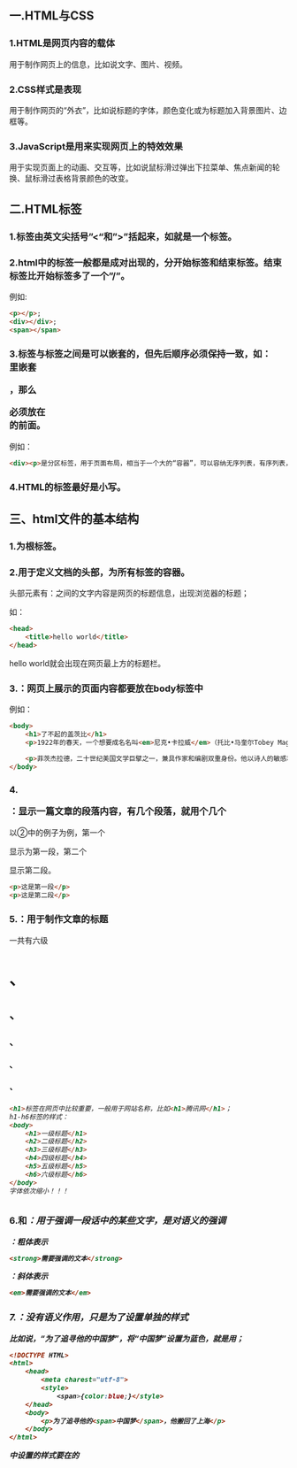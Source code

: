 ## 一.HTML与CSS

### 1.HTML是网页内容的载体

用于制作网页上的信息，比如说文字、图片、视频。

### 2.CSS样式是表现

用于制作网页的“外衣”，比如说标题的字体，颜色变化或为标题加入背景图片、边框等。

### 3.JavaScript是用来实现网页上的特效效果

用于实现页面上的动画、交互等，比如说鼠标滑过弹出下拉菜单、焦点新闻的轮换、鼠标滑过表格背景颜色的改变。

## 二.HTML标签

### 1.标签由英文尖括号”<“和”>”括起来，如<html>就是一个标签。

### 2.html中的标签一般都是成对出现的，分开始标签和结束标签。结束标签比开始标签多了一个”/”。

例如:

```html
<p></p>;
<div></div>;
<span></span>
```

### 3.标签与标签之间是可以嵌套的，但先后顺序必须保持一致，如：<div>里嵌套<p>，那么</p>必须放在</div>的前面。

例如：

```html
<div><p>是分区标签，用于页面布局，相当于一个大的“容器”，可以容纳无序列表，有序列表，表格，表单等块级标签，同时可以容纳普通标题，段落，文字，图片等内容。</p></div>
```

### 4.HTML的标签最好是小写。

## 三、html文件的基本结构

### 1.<html></html>为根标签。

### 2.<head>用于定义文档的头部，为所有标签的容器。

头部元素有：<title><scripe><style><link><meta>

### 3.<body></body>之间为网页的主要内容。

如：<h1>、<p>、<a>、<img>

## 四、标签

### 1.<head>:文档的头部描述文档的各种属性和信息，包括文档的标题

```html
<head>
    <title>......</title>
    <meta>
    <link>
    <style>......</style>
    <scripe>......</scripe>
</head>
```

### 2.<title>：<title></title>之间的文字内容是网页的标题信息，出现浏览器的标题；

如：

```html
<head>
    <title>hello world</title>
</head>
```

hello world就会出现在网页最上方的标题栏。

### 3.<body>：网页上展示的页面内容都要放在body标签中

例如：

```html
<body>
    <h1>了不起的盖茨比</h1>
    <p>1922年的春天，一个想要成名名叫<em>尼克•卡拉威</em>（托比•马奎尔Tobey Maguire 饰）的作家，离开了美国中西部，来到了纽约。那是一个道德感渐失，爵士乐流行，走私为王，股票飞涨的时代。为了追寻他的<span>美国梦</span>，他搬入纽约附近一海湾居住。</p>
    
    <p>菲茨杰拉德，二十世纪美国文学巨擘之一，兼具作家和编剧双重身份。他以诗人的敏感和戏剧家的想象为<strong>"爵士乐时代"</strong>吟唱华丽挽歌，其诗人和梦想家的气质亦为那个奢靡年代的不二注解。</p>
</body>
```

### 4.<p>：显示一篇文章的段落内容，有几个段落，就用个几个<p>

以②中的例子为例，第一个<p></p>显示为第一段，第二个<p></p>显示第二段。

```html
<p>这是第一段</p>
<p>这是第二段</p>
```

### 5.<hx>：用于制作文章的标题

一共有六级<h1>、<h2>、<h3>、<h4>、<h5>、<h6>

```html
<h1>标签在网页中比较重要，一般用于网站名称，比如<h1>腾讯网</h1>；
h1-h6标签的样式：
<body>
    <h1>一级标题</h1>
    <h2>二级标题</h2>
    <h3>三级标题</h3>
    <h4>四级标题</h4>
    <h5>五级标题</h5>
    <h6>六级标题</h6>
</body>
字体依次缩小！！！
```

### 6.<strong>和<em>：用于强调一段话中的某些文字，是对语义的强调

<strong>：粗体表示

```html
<strong>需要强调的文本</strong>
```

<em>：斜体表示

```html
<em>需要强调的文本</em>
```

### 7.<span>：没有语义作用，只是为了设置单独的样式

比如说，“为了追寻他的中国梦”，将“中国梦”设置为蓝色，就是用<span>；

```html
<!DOCTYPE HTML>
<html>
    <head>
        <meta charest="utf-8">
        <style>
            <span>{color:blue;}</style>
    </head>
    <body>
        <p>为了追寻他的<span>中国梦</span>，他搬回了上海</p>
    </body>
</html>
```

<span>中设置的样式要在<head>的<style>中进行说明

### 8.<q>：quote的缩写，对内容文本进行引用，但是是简短文本的引用

要注意，引用的文本不需要加双引号，浏览器会对q标签的内容**自动**加上双引号

例如：最初知道庄子，是从一首诗庄生晓梦迷蝴蝶。望帝春心托杜鹃。开始的。对”庄生晓梦迷蝴蝶。望帝春心托杜鹃。“加上引用，则为：

```html
<p>最初知道庄子，是从一首诗<q>庄生晓梦迷蝴蝶。望帝春心托杜鹃。</q>开始的。</p>
```

### 9.”<blockquote>“：同样是对内容文本的引用，但是是对长文本的引用

注意，浏览器在对”<blockquote>“进行解析时，是缩进样式，两个字符，不会有引号的出现

```html
<!DOCTYPE HTML>
<html>
    <head>
        <meta charest="utf-8">
        <title>bolockquote标签的使用</titletitle>
    </head>
    <body>
        <h2>心似桂花开</h2>
        <p>大家都在忙于自认为最重要的事情，却没能享受到人生的乐趣，反而要吞下苦果？</p>
        <blockquote>暗淡轻黄体性柔，情疏迹远只香留。何须浅碧深红色，自是花中第一流.</blockquote>
        <p>这是李清照《咏桂》中的词句，在李清照看来，桂花暗淡青黄，性情温柔，淡泊自适，远比那些大红大紫争奇斗艳花值得称道。</p>
    </body>
</html>
```

### 10 :分行显示文本，即回车换行，这是个空元素标签，即自身关闭

```html
<h2>《咏桂》</h2>
<p>暗淡轻黄体性柔，<br/>情疏迹远只香留。<br/>何须浅碧深红色，<br/>自是花中第一流.</p>
```

其效果为：

《咏桂》

暗淡轻黄体性柔，

情疏迹远只香留。

何须浅碧深红色，

自是花中第一流.

注意，在html中是忽略回车和空格的，例如：

```html
<h2>《咏桂》</h2>
<p>
    暗淡轻黄体性柔，
    情疏迹远只香留。
    何须浅碧深红色，
    自是花中第一流.
</p>
```

其效果为：

《咏桂》

暗淡轻黄体性柔，情疏迹远只香留。何须浅碧深红色，自是花中第一流.

### 11.空格：在11中提到html的代码中输入空格与回车都是没有作用的，要想输入空格，必须写入&nbsp

在html代码中无论输入多少个空格，在网页中显示都只显示一个空格；在html代码中，写入多少个&nbsp，网页中才会出现多少个空格（相邻&nbsp是否用“；”间隔都行）。例如：

```html
<h2>《咏桂》</h2>
<p>
    暗淡&nbsp;&nbsp;&nbsp;&nbsp;&nbsp;轻黄体性柔，情疏迹远只香留。何须浅碧深红色，自是花中第一流.
</p>
```

其效果为在”暗淡“与”轻黄体性柔“之间间隔五个空格

### 12.<hr>：添加水平分割横线

```html
<hr>同样是一个空标签

<p>火车飞驰过暗夜里的村庄，月光，总是太容易让思念寂寞，太容易让人觉得孤独。</p>
<hr/>
<p>每一枚被风吹起的蒲公英，都载满了一双眼睛的深情告别与一个目光的依依不舍。那天，我拿着行李，带上一个背影的祝福与惆怅，挥手告别了这片土地。我不知道，我何时会回来。</p>
```

### 13.<address>：为网页加入地址信息

在浏览器上显示的样式为**斜体**，也可以定义一个地址、签名或者文档的作者身份

```html
<address>联系地址信息</address>
<address>本文的作者：<a href="mailto:lilian@imooc.com">lilian</a></address>
```

### 14.<code>:加入一行代码

```html
<code>代码语言</code>
例如:
<code>var i=i+300;</code>
```

### 15.<pre>：加入代码块

```html
<pre>语言代码段</pre>
例如：
<pre>
var message='欢迎';
for(var i = 1; i <= 10; i++)
{
alert(message);
}
</pre>
```

此时，代码中的空格、回车都会被保留，不需要输入&nbsp；

注意：被<pre>标签包含的文本会呈现为等宽字体;

### 16.<ul>：添加新闻列表（无序标签）

```html
<ul>
    <li>信息</li>
    <li>信息</li>
    .......
</ul>
例如：
<ul>
    <li>精彩少年</li>
    <li>美丽突然出现</li>
    <li>触动心灵的旋律</li>
</ul>
```

其效果为：

•精彩少年

•美丽突然出现

•触动心灵的旋律

### 17.<ol>:添加信息列表（有序标签）

```html
<ol>
    <li>信息</li>
    <li>信息</li>
    .......
</ol>
例如：
<ol>
    <li>精彩少年</li>
    <li>美丽突然出现</li>
    <li>触动心灵的旋律</li>
</ol>
```

其效果为：

1.精彩少年

2.美丽突然出现

3.触动心灵的旋律

每项<li>前都自带一个序号，序号默认从1开始

### 18.<div>：用于排版

在网页制作过程过中，可以把一些独立的逻辑部分划分出来，放在一个<div>标签中，这个<div>标签的作用就相当于一个容器。

```html
<div>......</div>
```

#### ①什么是独立的逻辑部分？

比如：网页中的独立的栏目板块……

#### ②如何给div命名，使逻辑更加清晰？

```html
<div id="板块名称">......</div>
但是板块名称在浏览器中并不会显示
```

### 19.<table>：网页上的表格

创建表格的四个元素：

#### ①<table>…</table>：表示整个表格以<table>标记开始，以</table>>标记结束；

#### ②<tbody>…</tbody>：表格的内容部分；

#### ③<tr>…</tr>：表格的行；

#### ④<td>…</td>：表格的单元格，放在<tr>…</tr>之间，包含几对就说明这一行有几列；

#### ⑤<th>…</th>：表头头部的一个单元格，就是第一行的内容，第一行的每个单元格不用<td>，而用<th>，例如：

```html
<table>
    <tbody>
        <tr>
            <th>学生姓名</th>
            <th>性别</th>
            <th>班级</th>
            <th>成绩</th>
        </tr>
    </tbody>
</table>
```

★特别：如何为表格加上表格框架呢？

##### ①使用<table border=”1″>；

##### ②添加css样式：

```html
<!DOCTYPE html>
<html lang="en">
<head>
    <meta charset="UTF-8">
    <meta name="viewport" content="width=device-width, initial-scale=1.0">
    <style type="text/css">
    table tr td,th{border:1px solid #000;}
    </style>
    <title>表格尝试</title>
</head>
<body>
    <table summary="">
        <tbody>
            <tr>
                <th>班级</th>
                <th>学生数</th>
                <th>平均成绩</th>
            </tr>
        </tbody>
    </table>
    </body>
</html>
```

即在<head>里面添加

```html
<style type="text/css">
table tr td,th{border:1px solid #000;}
</style>
```

#### ⑥<caption>：为表格添加标题和摘要

```html
<table summary="表格的摘要">
    <caption>表格的标题</caption>
    <tr>
        <th>...</th>
    </tr>
</table>
```

### 21.<a>：实现超链接

```html
<a  href="目标网址"  title="鼠标滑过显示的文本">网页界面显示的文本</a>
例如：
<a href="http://csdn.net" title="CSDN">点击进入CSDN</a>
```

如何在新建浏览器窗口打开链接？

```html
<a href="http://csdn.net" target="_blank" title="CSDN">点击进入CSDN</a>
```

在当前窗口打开链接：

```html
<a href="http://csdn.net" target="_self" title="CSDN">点击进入CSDN</a>
```

同时，<a>也能实现与邮件地址相连：

```html
1.mailto：<a href="mailto:1443162545@qq.com">发送</a>
点击页面上的“发送”，会调用系统默认的客户端电子邮件程序，并在收件人一栏自动填上mailto：后接的地址；   ——————注意：mailto后接多个参数时，第一个参数必须以“？”开头，后面的参数以“&”分隔；
2.cc=：<a href="mailto:1443162545@qq.com?cc=473264150@qq.com">发送</a>
点击页面上的“发送”，在发给144。。。的同时，将副本发给473。。。
3.bcc=： <a href="mailto:1443162545@qq.com?bcc=473264150@qq.com">发送</a>
大体上与cc相同，区别在于cc发给的主收件人有权限知道发送给的副收件人(第一个地址为主收件人)，而bcc的主收件人没有权限；
4.subject=：<a href="mailto:1443162545@qq.com?subject=发送电子邮件">发送</a>
给发送的邮件添加主题"发送电子邮件"
5.body=：<a href="mailto:1443162545@qq.com?body=发送电子邮件">发送</a>
给发送的邮件添加内容"发送电子邮件"
```

### 22.<img>:为网页插入图片

```html
<img src="图片的绝对地址" alt="下载失败时的替换文本" title="提示文本">
例如：
<img src = "myimage.gif" alt = "My Image" title = "My Image" />
```

#### ①src:标识图像的位置

#### ②alt:src指定的图像的描述性文本，当图像因为其他原因不可见（比如下载不成功）时，可见到该图像的描述性文本；

#### ③title:鼠标滑过图像时显示的文本；

### 23<header>:定义头部区域

即定义网页中常见的最顶部的那一区域；作用等同于div

### 24<footer>:定义底部区域

即定义网页最底部区域；作用等同于div

### 25<section>:定义一个区域

比如说一个网站中的专栏部分；作用等同于div

### 26<aside>:定义一个侧边栏区域

比如说一个网站中侧栏部分；作用等同于div

## 三.<form>表单标签：实现网站与用户的数据交互，通过表单可以把浏览者输入的数据传送到服务器端，服务器端的程序就可以处理表单传来的数据

```html
<form method="传送方式" action="服务器文件">...</form>
例如：
<form method="post" action="save.php">
    <label for="username">用户名:</label>
    <input type="text" name="usrname" />
    <label for="pass">密码:</label>
    <input type="password" name="pass" />
</form>
```

### 1.<form>：

成对出现

### 2.method：

数据传送的方式，只有**get**和**pos**t两种，默认为**get**，一般写为**post**

### 3.action：

浏览者输入的数据被传送到的地方，比如一个PHP页面

### 5.文本输入框和密码输入框：

```html
<form>
    <input type="text/password" name="名称" value="文本" />
</form>
```

#### ①type:

当**type=“text”**；输入框为**文本输入框**；

当**type=“password”**；输入框为**密码输入框**；

#### ②name：

为文本框命名，以备后台程序ASP、PHP使用

#### ③value：

为文本输入框设置默认值，比如说：

```html
<label for="pass">密码:</label>
<input type="password" name="pass" value="请输入密码" />
则在文本框中会出现隐藏密码的的小黑点
<label for="username">用户名:</label>
<input type="text" name="username" value="请输入姓名" />
则在文本框中会出现“请输入姓名”
```

★注意：在使用input前，最好先使用label；

### 6.文本域支持多行输入

```html
<textarea rows="行数" clos="列数">文本</textarea>
```

#### ①<textarea>是成对出现；

#### ②rows，cols分别为行数，列数；可以交换位置；

#### ③在<textarea></textarea>之间可以输入默认值；

### 7.使用单选框、复选框，让用户选择

```html
html<input type="radio/checkbox" value="值" name="名称" check="checked" />
```

#### ①type：

当**type=“radio”**时，控件为**单选框**，为一个圆圈；

当**type=“checkbox”**时控件为**复选框**，为一个正方形框；

#### ②value：

提交数据到服务器的值（后台程序PHP使用）,value后接的文本为单选框/复选框后接的文本，比如

```html
<input type="radio" name="radiolove" value="喜欢" checked="checked">喜欢
(后一个喜欢时显示的值，前一个喜欢是向服务器提交的值)
```

#### ③name：

为控件命名，以备后台程序 ASP、PHP 使用；但是单选框同一组的按钮的name必须一致；复选框不能一致

#### ④checked：

当设置checked=”checked”时，该选项被默认选中，即框内为黑

### 8.使用下拉列表框，节省空间

```html
<form action="save.php" method="post">
    <label>爱好：</label>
    <select>
        <option value="看书">看书</option>
        <option value="旅游">旅游</option>
        <option value="运动">运动</option>
    </select>
</form>
```

#### ①value：

```html
<option value="向服务器提交的值">选项显示的值</option>
```

#### ②selected=selected：

选项被默认选中，即页面优先显示的选项内容

#### ③在<select>标签中加入multiple=”multiple”，可以实现多选功能

在Windows系统中，进行多选时按下ctrl+鼠标左键单击；不能与seleted=“selected”同时使用

```html
<select multiple="multiple">
```

### 9.<input>的提交按钮，提交数据

```html
<input type="submit" value="提交">
```

#### ①type：

只有当type设置了submit时，按钮才有提交作用

#### ②value：

“文本”为网页上按钮显示的文字

### 10.<input>的重置按钮，重置表单信息

```html
<input type="reset" value="重置">
```

type与value的作用与9一致

### 11.<form>的<label>标签：

label标签不会向用户呈现任何特殊效果，当用户单击选中该标签，浏览器会自动将焦点转到和标签相关的表单控件上；

```html
<label for="控件id的名称">
注意：标签中for属性中的值一定要与相关控件的id属性值相同
例如：
<form>
    <label for="male">男性：</label>
    <input type="radio" name="gender" id="male" />
</form>
```

### 12.placeholder：输入框占位符

可以为输入框添加提示的输入信息

```html
例如：
姓名：
<input type="text" name="myname" placeholder="请输入用户名">
</br>
密码：
<input type="password" name="password" placeholder="请输入密码">
```

### 13.数字输入框：将输入框设置为只能输入数字

```html
格式为：<input type="number">
```

### 14.网址输入框：将输入框设置为只能输入网址

注意：输入框的内容必须以http://或者https://开头,且后面必须要有内容，否则表单提交的时候会报错

```html
格式为：<input type="url">
```

### 15.邮箱输入框：将输入框设置为只能输入邮箱地址

注意：输入框的内容必须包含@，且其后必须要有内容，否则提交的时候会报错

```html
格式为：<input type="email">
注意将type的属性值设置为email时，中间没有“—”
```

## 四、CSS样式基本知识

主要用于**定义**HTML内容在浏览器内的显示样式，如文字大小、颜色、字体加粗等。

好处是：通过**定义**某个样式，可以让不同网页位置的字体有着统一的字体、字号或者颜色。

### 1.语法：

```html
<style type="text/css">
    p{color:blue;
    font-size:12px;}
    span{color:red}
</style>
<body>
    <p><span>慕课网</span>，超酷的互联网、IT技术免费学习平台.</p>
</body>
```

css样式由**选择符**和**声明**组成，**声明**又由**属性**和**值**组成

以上述代码为例：

①、p为选择符，又称选择器，其作用是指明网页中要应用样式规则的元素。在上例中<p>之间的内容为12号+蓝色字体；<span>之间的内容为红色字体；

②、{}内的内同容为声明，属性和值之间用：号隔开，每条声明之间用；隔开；

### 2、css样式的书写位置

#### ①内联式

```html
<p style="color:red">这里的文字是红色</p>
```

同样，若有多条css样式代码设置，可以同时写在style中，用；号隔开；

#### ②嵌入式

```html
即在第一点语法中的例子
<style type="text/css">
    p{color:blue;
    font-size:12px;}
</style>
就是将css样式代码写在<style type="text/css"></style>之间，可以简化多处字体的设置；
```

#### ③外部式

之前两种，内联式写在<body>内；嵌入式写在<head>的<style>内；而外部式则写在<head>的<link>内，这种写法以.css为扩展名；

```html
<link href="base.css" rel="stylesheet" type="text/css">
```

★三种方法的优先级：

对于同一个元素我们同时用了三种方法设置css样式，**内联式 > 嵌入式 > 外部式**；其中**嵌入式>外部式**有一个前提：嵌入式css的样式的位置必须在外部式的后面，即：

```html
<link href="style.css" ......>
.....
<style type="text/css">...</style>
```

总的来说就是**”就近原则“**，离被设置元素越近优先级别越高

### 3、选择器

每一条css样式声明（定义）由两部分组成，形式如下：

```html
选择器{
样式；
}
```

{}之前的部分为“选择器”，”选择器“指明了{}中”样式“的作用对象，即”样式“作用于网页的元素；比如：

```html
<style type="text/css">
body{
    font-size:12px;
    color:red;
}
    p{
        font-size:12px;
        line-height:1.6em;
    }
</style>
```

#### ①标签选择器：

如上例中的标签，还有<html>、<h1>、<img>等

#### ②类选择器：

```html
.类选器名称{css样式代码;}
```

类选器名称可以任意取名，除了中文；必须以英文句号开头。

在使用内联式，比如：

```html
<style type="text/css">
    .stress{
        color:red;
    }
</style>
<body>
    <p>123456<span class="stress">789</span>abcdef987654321</p>
```

#### ③ID选择器：

类比于类选择器：①、为标签设置为id=”ID名称“，而不是class=”类名称”；

②、ID选择符的前面是#，而不是.

```html
<style type="text/css">
    #stress{
        color:red;
    }
</style>
<body>
    <p>123456789<span id="stress">David</span>987654321</p>
</body>
```

★ID选择器与类选择器的区别： 1、同一个ID选择器只能在文档中使用一次；而类选择器可以使用多次；

2、可以使用类选择器列表的方法为一个元素同时设置多个样式；ID选择器不行；

```html
.stress{
color:red;
}
.bigsize{
font-size:25px;
}
<p>123456789<span class="stress bigsize">IcoveJ</span>987654321
```

#### ④子选择器

使用大于符号>，用于选择指定标签元素的**第一代子元素**，样式为：

```html
.food>li{border:1px solid red;}
```

例如

```html
<style type="text/css">
    .food>li{border:1px solid red;}
</style>
<body>
    <ul class="food">
        <li>水果//这是第一代子标签
            <ul>
                <li>香蕉</li>
                <li>苹果</li>
                <li>梨</li>
            </ul>
        </li>
    </ul>
</body>
```

效果为：

#### ⑤包含选择器：

将子代选择器中的大于符号改为空格，样式为：

```html
.first span{color:red;}
```

用于选择指定标签元素下的所有后辈元素。例如：

```html
<style type="text/css">
    .food li{border:1px solid red;}
</style>
<body>
    <ul class="food">
        <li>水果//这是第一代子标签
            <ul>
                <li>香蕉</li>
                <li>苹果</li>
                <li>梨</li>
            </ul>
        </li>
    </ul>
</body>
```

效果为：

#### ⑥通用选择器

功能最强大的选择器，它使用一个*号指定，作用是匹配html中的所有标签元素

```html
*{color:red;}
```

#### ⑦伪选择符

允许给html不存在的标签（标签的某种状态）设置样式，比如说，给html中一个标签元素的鼠标滑过的状态来设置字体颜色：

```html
a:hover{color:red;}
```

例子中的代码就是为a标签鼠标滑过的状态设置字体颜色变红

伪选择符通常应用于<a>,它表示4种不同的状态：link(未访问链接)、visited(已访问链接)、active(激活链接或者说链接被点击的时候)、hover(鼠标停留在连接上)

```html
a:link{}
a:visited{}
a:hover{}
a:active{}
```

#### ⑧分组选择符

为html中的多个标签元素设置同一选择符，样式为

```html
标签,标签{样式;}
```

例如：

```html
h1,span{color:red;}
等价于：
h1{color:red;}
span{color:red;}
```

注意若分组选择符与包含选择符同时使用时，写法的样式。见例子：

```html
.first,#second span{color:red;}
语句的意思是：.first这个类选择器的内容变红，#second这个ID选择器的span标签内容变红；不要将其理解为：.first的span与·#second的span同时变红
```

★选择器的优先级

内联样式 > id选择器 > 类选择器 > 标签选择器 > 通配符选择器

## 五、CSS的继承、层叠和特殊性

### 1、继承

CSS的**某些样式**是具有继承性的，它允许该样式不仅应用于某个特定的html标签元素，而且应用于其后代。比如：

```html
p{color:red;}
<p>三年级时，我还是一个<span>胆小如鼠</span>的小朋友</p>

这个颜色设置不仅适用于<p>标签，还适用于它的子标签<span>
p{border:1px solid red;}
<p>三年级时，我还是一个<span>胆小如鼠</span>的小朋友</p>

这个样式的设置就对于<p>的子标签<span>没有起到作用
```

### 2、特殊性

当同时为同一个元素设置了不同的css样式代码，那么元素会启用哪一个css样式？

例如：

```html
p{color:red;}
.first{color:green;}
<p class="first">三年级时，我还是一个胆小如鼠的小女孩</p>
```

此时，浏览器会根据**权值**来判断使用哪种样式

**权值的规则为：标签的权值为1，类选择符权值为10，ID选择符的权值最高为100，继承权值最低**

```html
p{color:red;}/*权值为1*/
p span{color:red;}/*权值为1+1=2*/
.warning{color:red;}/*权值为10*/
p span .warning{color:red;}/*权值为1+1+10=12*/
#footer .note p{color:red;}/*权值为100+10+1=111*/

权值相同时，后者优先
```

因此，在上例中，会优先选择green样式

### 3、层叠

在html文件中对于同一个元素可以有多个css样式存在，当有相同权重的样式存在时，会根据这些css样式的前后顺序来决定，处于最后面的css样式会被应用

```html
p{color:red;}
p{color:green;}
<p>三年级时，我还是一个<span>胆小如鼠</span>的小女孩</p>
最后p中的文本会显示为green，即，后面的样式会覆盖掉前面的样式
```

又反过来证明了优先级：内联式样表（在标签内部）> 嵌入式样表（当前文件中）> 外部式样表（外部文件中）

### 4、重要性

为某些样式设置最高权值，可以使用important

```html
例如：
p{color:red!important;}
p{color:green;}
<p>......</p>
p段落中的文本会显示red
```

*!important要写在；之前

## 六、CSS格式排版

```html
以下样式可以缩写为一句：
body{font:italic bold 12px/1.5em "宋体",sans-serif;}

在缩写时，要注意：
（1）简写时至少要指定font-size和font-family的属性，其他的font属性如果未指定，将自动使用默认值；
（2）在缩写时font-size和line-height中间要加入“/”斜杠；
（3）
```

### 1、文字排版–字体

```html
body{font-family:"微软雅黑";}或者body{font-family:"Microsoft Yahei"}

font-family

注意1：设置的字体要是常用的，且，用户能看到我们设置的字体样式取决于用户本地电脑上是否安装了我们设置的样式
注意2：用英文比用中文的兼容性更好
```

### 2、文字排版–字号、颜色

```html
body{font-size:12px;color:#666;}

设置为12像素（不是12号）字体，颜色为灰色（#666为灰色）

font-size


color的设置有三种
（1）英文命令颜色：p{color:red}；
（2）RGB颜色：与photoshop中的RGB颜色一致，由R（红色）G（绿色）B（蓝色）按比例来配色，p{color:rgb(133,45,200);}或者p{color:rgb(20%,33%,25%);}每一项值可以是0~255之间的整数，也可以是0%~100%间的百分数；
（3）十六进制颜色：这种设置方式目前更普遍使用，其原理也是RGB设置，但是每一项的值由0~255变成了十六进制的00~ff。p{color:#00ffff}.
```

### 3、文字排版–粗体

```html
p span{font-weight:bold;}
```

### 4、文字排版–斜体

```html
p a{font-style:italic;}
```

### 5、文字排版–下划线

```html
p a{text-decoration:underline;}
```

### 6、文字排版–删除线

```html
.oldPrice{text-decoration:line-through}
```

### 7、文字排版–上顶线

```html
span{text-decoration:overline;}
```

### 8、段落排版–缩进

```html
p{text-indent:2em;}
```

### 9、段落排版–行间距（行高）

```html
p{line-height:1.5em;}
```

### 10、段落排版–中文字间距、字母间距

```html
单个字或字母的间距：h1{letter-spacing:50px;}
英文单词的间距：h1{word-spacing:50px;}
```

### 11、段落排版–对齐

```html
居中：h1{text-aligen:center;}
居左：h1{text-aligen:left;}
居右：h1{text-aligen:right;}
```

### 12、长度值px、em、%

这三个单位都是相对单位

#### ①px：像素，90像素=1英寸

#### ②em：本元素给定字体的font-size值，如果元素的font-size为14px，那么1em=14px；如果元素的font-size为18px，那么1em=18px；例如：

```html
p{font-size:12px;text-indent:2em;}
就可以实现段落首行缩进20px。

特别：当给font-szie设置单位为em时，此时的标准以该标签的父元素的font-size为基础，如：
html：<p>以这个<span>例子</span>为例.</p>
css:p{font-size:14px;}
    span{font-size:0.8em;}
结果span中的字体“例子”字体大小就为14*0.8=11.2px；
```

#### ③百分比

```html
p{font-size:12px;line-height:130%}
设置行高（行间距）为字体12*1.3=15.6px
```

## 七、CSS盒模型

常见的使用盒模型的标签有：

```html
<div><ul><ol><p><h><table>
```

### 1、元素分类–块级元素

在html中，<div><p><hx><form><ul><li>就是**块级元素**，其特点是：①一个块级元素独占一行；②元素的高度、宽度、行高以及顶和底边距都可设置；③元素宽度在不设置的情况下，是它本身父容器的100%（和父元素的宽度一致），除非设定一个宽度。

```html
使用display:block可以将其他元素设置为块级元素
a{display:block;}
```

### 2、元素分类–内联元素

在html中，<span>、<a>、<label>、 <strong> 和<em>就是典型的**内联元素**（**行内元素**）（inline）元素，其特点是：①和其它元素都在一行上；②元素的高度、宽度及顶部和底部边距不可设置；③元素的宽度就是它包含的文字或图片的宽度，不可改变。

```html
使用display:inline可以将其他元素设置为块级元素
div{display:inline;}
```

### 3、元素分类–内联块状元素

即同时具备内联元素和块级元素的特点，如：<img><input>；inline-block 元素特点：①和其他元素都在一行上；②元素的高度、宽度、行高以及顶和底边距都可设置

```html
使用display:inline-block可以将其他元素设置为内联块级元素
```

### 4、盒子模型的属性

content:width宽，height高。这里的宽与高是指填充以里的内容范围，一个元素的实际宽度（盒子的宽度）=左边 界+左边框+内容宽度+右填充+右边框+右边界；高度同理。

padding：内边距；

margin：外边距；

border：边框；

例如：

```html
css：
div{
width:200px;
padding:20px;
border:1px solid red;
margin:10px;
}

html:
<body>
    <div>文本内容</div>
</body>
```

那么元素的实际宽度为：10+1+20+200+20+1+10=262px

### 5、为行内元素或者块状元素设置背景色

为标签设置背景色使用“background-color:颜色值”来实现，例如：

```html
div{background-color:red;}//为块状元素设置
a{bakground-color:green;}//为行内元素设置
```

### 6、使用border为盒子添加边框（一）

盒子模型的边框就是围绕着内容及补白的线，这条线你可以设置它的粗细、样式和颜色(边框三个属性)；例如：

```html
div{
border:2px solid red;
}
或者
div{
border-width:12px;
border-style:solid;
border-color:red;
}
```

#### ①border-style的常见样式有：

dashed(虚线)、dotted(点线)、solid(实线)、hidden(隐藏)、double(双线)、groove(凹槽边框)、ridge(垄状边框)、inset(嵌入边框)、outset(外凸边框)、none(没有)；

可以分别为四个方向设置不同的样式：border-left/right/bottom/top-style;

#### ②border-color的颜色可设置为十六进制颜色

例如：border-color:#888;//不要忘掉井号；

可以分别为四个方向设置不同的颜色：border-left/right/bottom/top-color;

#### ③border-width中的宽度可以设置为：

thin、medium、thick，最常用的还是像素（px）；

### 7、使用border为盒子添加边框（二）

使用border-xxx，单独为标签设置某一边的边框，例如：

```html
div{border-bottom:1px solid red;}
或者div{border-right:1px solid red;}
或者div{border-left:1px solid red;}
或者div{border-top:1px solid red;}
```

### 8、为边框设置圆角

使用border-radius来设置左上、左下、右上、右下的圆角效果，注意：左上与右下相对应，左下与右上相对应；例如：

```html
div{
    border-top-left-radius: 20px;
   border-top-right-radius: 10px;
   border-bottom-right-radius: 15px;
   border-bottom-left-radius: 30px;
}
若四个圆角的像素值一样，则可缩写为
div{border-radius:10px;}
若左上、右下相同，左下、右上相同，则可缩写为
div{border-radius:10px 20px;}效果为左上与右下为10px,左下与右上为20px
特别注意：
当圆角的效果值设置为盒子宽度的一半时，显示的效果为圆。
```

### 9、使用padding为盒子设置内边距（填充）

填充的数值按照顺时针方向（上、右、左、下），例如：

```html
div{padding:20px 10px 15px 30px;}切记不要搞混了顺序
若四个方向填充一致，则为：
div{padding:10px;}
若上下填充一样，左右填充一样，则为：
div{padding：10px 20px;}
```

### 10、使用margin为盒子设置外边距（边界）

使用方法和注意项与padding一致。

## 八、CSS的布局模型

一共有三种布局：流动模型、浮动模型、层模型

### 1、流动模型

默认的网页布局模式

①**块状元素**都会在所处的**包含元素**内自上而下按顺序垂直延伸分布，在默认状态下，块状元素的宽度都为100%

②在流动模型下，**内联元素**都会在所处的包含元素内从左到右水平显示分布

### 2、浮动模型

实现块状元素的并排显示

```html
div{
width:200px;
height:200px;
border:2px red solid;
float:left;
}
<div id="div1">栏目1</div>
<div id="div2">栏目2</div>
效果为在网页左方出现两个并排的方框；

若为float:right;
效果为在网页右方出现两个并排的方框；

div{
width:200px;
height:200px;
border:2px red solid;
}
#div1{float:left;}
#div2{float:right;}
<div id="div1">栏目1</div>
<div id="div2">栏目2</div>
效果为在网页的左右方个出现一个方框
```

### 3、层模型

三种形式：绝对定位、相对定位、固定定位

#### ①绝对定位

设置position:absolute（表示绝对定位）将元素从文档流中拖出来，再使用left、right、top、bottom属性相对于其最近的一个具有定位属性的父包含块进行绝对定位。如果不存在这样的包含快，则相对于body元素，即相对于浏览器。例如：

```html
div{
width:200px;
height:200px;
border:2px red solid;
position:absolute;
left:100px;
top:50px;
}
<div id="div1"></div>
效果为板块距浏览器左边100px，距浏览器顶部50px；
```

#### ②相对定位

设置position:relative（表示相对定位），它通过left、right、top、bottom属性确定元素在**正常文档流中**的偏移位置。相对定位完成的过程是首先按static(float)方式生成一个元素(并且元素像层一样浮动了起来)，然后相对于**以前的位置移动，**移动的方向和幅度由left、right、top、bottom属性确定，偏移前的位置保留不动。

```html
#div1{
width:200px;
height:200px;
border:3px red solid;
position:relative;
left:100px;
top:50px;
}
<div id="div1"></div><span>偏移前的位置还保留不动，覆盖不了前面的div没有偏移前的位置</span>

效果为：一个红色方框浮在“偏移前的位置还保留不动，覆盖不了前面的div没有偏移前的位置”上方
```

#### ③固定定位

设置position:fixed，它不会随浏览器窗口滚动条的滚动而变化，最典型的应用就是**网页中右下角的小广告**

```html
#div1{
    width:200px;
    height:200px;
    border:2px red solid;
    position:fixed;
    bottom:0;
    right:0;
}
<div id="div1"></div>
```

#### ④Relative与Absolute的组合使用

①参照定位的元素必须是相对定位的元素的前辈元素，例如：

```html
<div id="box1"><!--参照定位的元素-->
    <div id="box2">相对参照元素进行定位</div><!--相对定位元素-->
</div>

此代码中，box1是box2的父辈或者前辈元素
```

②参照定位的元素必须加入position:relative

```html
#box1{
width:200px;
height:200px;
position:relative;
}
```

③定位元素加入position:absolute，便可以使用top,bottom,left,right来进行偏移定位

```html
#box2{
position:absolute;
top:20px;
left:30px;
}
```

设置完成后，box2就是相对于父元素box1定位了（此时的参照物就不是浏览器本身了）

## 九、弹性盒模型

### 1、flex属性

即实现多个类似于div的块级元素的并行排列

①设置display:flex属性可以把块级元素在一排显示；

②flex属性必须添加在父元素上，从而改变；

③默认为从左到右排列，且和父元素之间没有空隙；

```html
<style>
    .box{
        height:400px;
        background:skyblue;
        display:flex;
    }
    .box1{
        width:200px;
        height:200px;
        background:red;
    }
    .box2{
        width:200px;
        height:200px;
        background:orange;
    }
    .box3{
        width:200px;
        height:200px;
        background:green;
    }
</style>
<body>
    <div class="box">
        <div class="box1"></div>
        <div class="box2"></div>
        <div class="box3"></div>
    </div>
</body>
```

### 2、justify-content属性

属性值分别为：flex-start | flex-end | center | space-between | space-around

#### ①flex-start：交叉轴的起点对齐

```html
.box{
background:blue;
display:flex;
jsutify-content:flex-start;
}
```

#### ②flex-end：右对齐

```html
.box{
background:blue;
dsiplay:flex;
jsutify-content:flex-end;
}
```

#### ③center：居中

```html
.box{
background:blue;
dsiplay:flex;
jsutify-content:center;
}
```

#### ④space-between：两端对齐，项目之间的间隔都相等

```html
.box{
background:blue;
dsiplay:flex;
jsutify-content:space-between;
}
```

#### ⑤space-around：每个项目两侧的间隔相等，所以，项目之间的间隔比项目与边框的间隔大一倍

```html
.box{
background:blue;
dsiplay:flex;
jsutify-content:space-around;
}
```

### 3、align-items属性

属性值分别为：flex-start | flex-end | center | baseline | stretch

#### ①flex-start：默认值，左对齐

```html
.box{
height:700px;
background:blue;
dsiplay:flex;
align-items:flex-start;
}
```

#### ②flex-end：交叉轴的中点对齐

```html
.box{
height:70px;
background:blue;
dsiplay:flex;
align-items:flex-end;
}
```

#### ③center：交叉轴的中点对齐

```html
.box{
height:70px
background:blue;
dsiplay:flex;
align-items:center;
}
```

#### ④baseline：项目的第一行文字的基线（文字的下沿线）对齐

```html
.box{
height:70px
background:blue;
dsiplay:flex;
align-items:baseline;
}
```

#### ⑤stretch：如果项目未设置高度或者设为auto，将占满整个容其高度

```html
.box {
height: 300px;
background: blue;
display: flex;
align-items: stretch;
}
.box div {
/*不设置高度，元素在垂直方向上铺满父容器*/
width: 200px;
}  
```

### 4、给子元素设置flex占比

#### ①给子元素设置flex属性，可以设置子元素相对于父元素的占比；

#### ②flex属性的值只能是正整数，表示占比多少；

#### ③给子元素设置了flex后，其宽度属性会失效；

```html
.box {
height: 300px;
background: blue;
display: flex;
}
.box div {
width: 200px;
height: 200px;
}
.box1 {
flex: 1;
background: red;
}
.box2 {
flex: 3;
background: orange;
}
.box3 {
flex: 2;
background: green;
}
```

### 十、水平居中设置

#### ①行内元素：设置文本、图片等行内元素，水平居中是通过给父元素设置text-align:center来实现，例如：

```html
<style>
    .txtCenter{
        text-align:center;
    }
</style>
<body>
    <div class="txtCenter">我想要在父元素中水平居中显示</div>
</body>
```

#### ②块状元素：分为两种—-定宽块状元素和不定宽块状元素

**定宽块状元素**：块状元素的宽度width为固定值；满足定宽和块状的两个条件的元素是可以通过设置“左右margin”值为“auto”来实现居中

```html
<style>
div{
border:1px solid red;/*为了显示居中效果明显为 div 设置了边框*/
width:200px;/*定宽*/
margin:20px auto;/* margin-left 与 margin-right 设置为 auto */
}
</style>
<body>
  <div>我是定宽块状元素，水平居中显示。</div>
</body>
```

注意：定宽与块状两个条件缺一不可